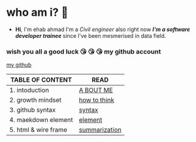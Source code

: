  # who am i? :slightly_frowning_face:
- **Hi**, I'm ehab ahmad I'm a *Civil engineer* also right now ***I'm a software developer trainee*** since I've been mesmerised in data field.
### wish you all a good luck :kissing_heart: :kissing_heart: :kissing_heart:                                                        my github account 
[my github](https://github.com/ehab-ahma)


| TABLE OF CONTENT |  READ                                        |
| ---               | ---    |                                      
| 1. intoduction              | [A BOUT ME](introd)    |              
| 2. growth mindset| [how to think](mindset)                      |
| 3. github syntax | [syntax](github)       |
| 4. maekdown element |[element](markdown)   |
| 5. html & wire frame | [summarization](sum)  |
